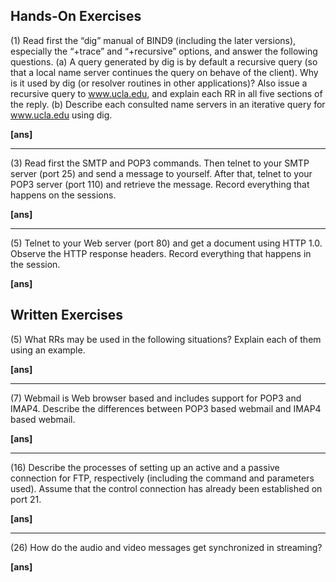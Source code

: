 ## Hands-On Exercises
(1) Read first the “dig” manual of BIND9 (including the later versions), especially the
“+trace” and “+recursive” options, and answer the following questions.
(a) A query generated by dig is by default a recursive query (so that a local name 
server continues the query on behave of the client). Why is it used by dig (or resolver 
routines in other applications)? Also issue a recursive query to www.ucla.edu, and 
explain each RR in all five sections of the reply.
(b) Describe each consulted name servers in an iterative query for www.ucla.edu 
using dig.  

**[ans]**  

-----

(3) Read first the SMTP and POP3 commands. Then telnet to your SMTP server (port 25) 
and send a message to yourself. After that, telnet to your POP3 server (port 110) 
and retrieve the message. Record everything that happens on the sessions.  

**[ans]**  

-----

(5) Telnet to your Web server (port 80) and get a document using HTTP 1.0. Observe
the HTTP response headers. Record everything that happens in the session.  

**[ans]**  


## Written Exercises
(5) What RRs may be used in the following situations? Explain each of them using an
example.  

**[ans]**  

-----

(7) Webmail is Web browser based and includes support for POP3 and IMAP4. Describe
the differences between POP3 based webmail and IMAP4 based webmail.  

**[ans]**  

-----

(16) Describe the processes of setting up an active and a passive connection for FTP,
respectively (including the command and parameters used). Assume that the control 
connection has already been established on port 21.  

**[ans]**  

-----

(26) How do the audio and video messages get synchronized in streaming?  

**[ans]**  




